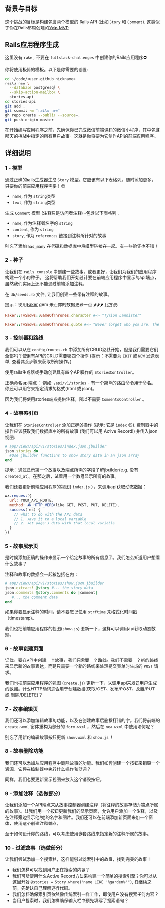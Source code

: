 ## 背景与目标

这个挑战的目标是构建包含两个模型的 Rails API  (比如 `Story` 和 `Comment`).
这类似于你在Rails那周创建的[Yelp MVP](https://kitt.lewagon.com/camps/194/challenges?path=05-Rails/03-Rails-story-Comments/02-Yelp-MVP)



## Rails应用程序生成

这里没有 `rake` , 不要在 `fullstack-challenges` 中创建你的Rails应用程序⛔

你将使用极简的模板。以下是你需要的设置:

```bash
cd ~/code/<user.github_nickname>
rails new \
  --database postgresql \
  --skip-action-mailbox \
  stories-api
cd stories-api
git add .
git commit -m "rails new"
gh repo create --public --source=.
git push origin master
```

在开始编写应用程序之前，先确保你已完成微信前端课程的微信小程序，其中包含[那天的挑战](https://kitt.lewagon.com/camps/236/challenges?path=04-Front-End/09-WX-MP-Frontend/01-WX-MP-Frontend-01)中指定的所有用户故事。这就是你将要为它制作API的前端应用程序。

## 详细说明

### 1 - 模型

通过正确的rails生成器生成 `Story` 模型。它应该有以下表格列。随时添加更多，只要你的前端应用程序需要！😊

- `name`, 作为 `string`类型
- `text`, 作为 `string`类型

生成 `Comment` 模型 (注释只是访问者注释) -包含以下表格列 .

- `name`, 作为注释者名字的 `string`
- `content`, 作为 `string`
- `story`, 作为 `references` 链接到注释所针对的故事

别忘了添加 `has_many` 在代码和数据库中将模型链接在一起。有一些验证也不错！

### 2 - 种子

让我们在 `rails console` 中创建一些故事，或者更好，让我们为我们的应用程序构建一个小的种子。
这将帮助我们开始设计要在前端应用程序中显示的api端点，虽然我们实际上还不能通过前端添加注释。

在 `db/seeds.rb` 文件, 让我们创建一些带有注释的故事。

提示：使用[Faker](https://github.com/stympy/faker/) gem 来让你的数据更辣一点 🌶️🌶️🌶️  比方说:

```ruby
Faker::TvShows::GameOfThrones.character #=> "Tyrion Lannister"

Faker::TvShows::GameOfThrones.quote #=> "Never forget who you are. The rest of the world won't. Wear it like an armor and it can never be used against you."
```

### 3 - 控制器和路线

我们可以从在 `config/routes.rb` 中添加所有CRUD路线开始，但是我们需要它们全部吗？使用有API的CRUD需要哪四个操作 (提示：不需要为 `EDIT` 或 `NEW` 发送表单, 查看其余步骤来获取所有操作。)

使用rails生成器或手动创建具有四个API操作的 `StoriesController`。

正确命名api端点：  例如: `/api/v1/stories` - 有一个简单的路由命令用于命名。 你还可以用它来指定请求的格式(html 或 json)。

因为我们将使用stories端点提供注释，所以不需要 `CommentsController` 。

### 4 - 故事索引页

让我们在 `StoriesController` 添加正确的操作 (提示: 它是 `index` 😉). 控制器中的操作应该获取我们数据库中的所有故事 (我们可以用 Active Record!) 并传入json视图:

```ruby
# app/views/api/v1/stories/index.json.jbuilder
json.stories do
  #Use jbuilder functions to show story data in an json array
end
```

提示：通过显示第一个故事以及端点所需的字段了解jbuilder(e.g. 没有 `created_at`)。在那之后，试着用一个数组显示所有的故事。

我们还要更新前端应用程序的视图( `index.js` ），来调用api获取动态数据：

```js
wx.request({
  url: YOUR_API_ROUTE,
  method: AN_HTTP_VERB(like GET, POST, PUT, DELETE),
  success(res) {
    // what to do with the API data
    // 1. save it to a local variable
    // 2. set page's data with that local variable
  }
})
```


### 5 - 故事展示页

是时候添加正确的操作来显示一个给定故事的所有信息了。我们怎么知道用户想看什么故事？

注释和故事的数据会一起被包括在内：

```ruby
# app/views/api/v1/stories/show.json.jbuilder
json.extract! @story #... the story data
json.comments @story.comments do |comment|
   #... the comment data
end
```

如果你要显示注释的时间，请不要忘记使用 `strftime` 来格式化时间戳（timestamp)。

我们也把前端应用程序的视图(`show.js`) 更新一下，这样可以调用api获取动态数据。

### 6 - 故事创建页面

记住，要在API中创建一个故事，我们只需要一个路线。我们不需要一个新的路线来显示新的故事表达，而是只需要一个新的路线来处理提交表单时生成的 `POST` 请求。

我们也把前端应用程序的视图 (`create.js`) 更新一下，以调用api来发送用户生成的数据。什么HTTP动词适合用于创建数据(获取/GET、发布/POST、放置/PUT 或 删除/DELETE)？


### 7 - 故事编辑页

我们还可以添加编辑故事的功能，以及在创建故事后删掉打错的字。我们将前端的 `create.wxml` 窗体重构为部分的 `form.wxml` ，然后在 `new.wxml` 中使用如何呢？

别忘了用新的编辑故事按钮更新 `show.wxml` 和 `show.js` ！

### 8 - 故事删除功能

我们还可以添加从应用程序中删除故事的功能。我们如何创建一个按钮来销毁一个资源，它将在控制器中执行什么操作和动词？

同样，我们也要更新显示视图来放入这个销毁按钮。

### 9 - 添加注释（选做部分）

让我们添加一个API端点来从故事控制器创建注释（将注释的故事存储为端点所属的故事）。让我们用一个按钮更新我们的显示页面，允许用户添加一个注释，以及在注释旁边显示他/她的名字和图片。我们还可以在前端添加新页面来加一个窗体，使用这个创建注释端点。

至于如何设计你的路线，可以考虑使用嵌套路线来指定新的注释所属的故事。

### 10 - 过滤故事（选做部分）

让我们尝试添加一个搜索栏，这样能够过滤索引中的故事，找到完美的故事！

- 我们怎样可以找到用户正在搜索的内容？
- 我们可以使用什么Active Record方法来构建一个简单的搜索引擎？你可以从这里开始 `@stories = Story.where("name LIKE '%garden%'")`, 在继续之前，先确认自己理解这行代码。
- 我们怎样确保索引页依然像传统索引一样工作，即使用户没有搜索任何内容？
- 当用户搜索时，我们怎样确保输入栏中预先填写了搜索语句？
